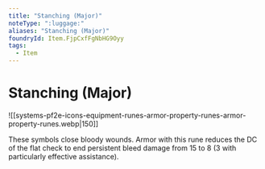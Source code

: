 ```yaml
---
title: "Stanching (Major)"
noteType: ":luggage:"
aliases: "Stanching (Major)"
foundryId: Item.FjpCxfFgNbHG9Oyy
tags:
  - Item
---
```


# Stanching (Major)
![[systems-pf2e-icons-equipment-runes-armor-property-runes-armor-property-runes.webp|150]]

These symbols close bloody wounds. Armor with this rune reduces the DC of the flat check to end persistent bleed damage from 15 to 8 (3 with particularly effective assistance).
